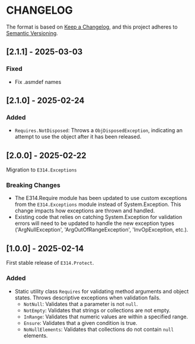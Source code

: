 # CHANGELOG

The format is based on [Keep a Changelog](https://keepachangelog.com/en/1.1.0/),
and this project adheres to [Semantic Versioning](https://semver.org/spec/v2.0.0.html).

## [2.1.1] - 2025-03-03

### Fixed

- Fix .asmdef names

## [2.1.0] - 2025-02-24

### Added

- `Requires.NotDisposed`: Throws a `ObjDisposedException`, indicating an attempt to use the object after it has been released.

## [2.0.0] - 2025-02-22

Migration to `E314.Exceptions`

### Breaking Changes

- The E314.Require module has been updated to use custom exceptions from the `E314.Exceptions` module instead of System.Exception. This change impacts how exceptions are thrown and handled.
- Existing code that relies on catching System.Exception for validation errors will need to be updated to handle the new exception types ('ArgNullException', 'ArgOutOfRangeException', 'InvOpException, etc.).

## [1.0.0] - 2025-02-14

First stable release of `E314.Protect`.

### Added

- Static utility class `Requires` for validating method arguments and object states. Throws descriptive exceptions when validation fails.
  - `NotNull`: Validates that a parameter is not `null`.
  - `NotEmpty`: Validates that strings or collections are not empty.
  - `InRange`: Validates that numeric values are within a specified range.
  - `Ensure`: Validates that a given condition is true.
  - `NoNullElements`: Validates that collections do not contain `null` elements.
